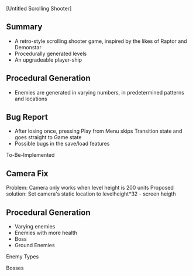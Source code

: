 [Untitled Scrolling Shooter]

Summary
 -
 - A retro-style scrolling shooter game, inspired by the likes of Raptor and Demonstar
 - Procedurally generated levels
 - An upgradeable player-ship

Procedural Generation
 - 
 - Enemies are generated in varying numbers, in predetermined patterns and locations

Bug Report
 - 
 - After losing once, pressing Play from Menu skips Transition state and goes straight to Game state
 - Possible bugs in the save/load features

To-Be-Implemented

Camera Fix
 - 
 Problem: Camera only works when level height is 200 units
 Proposed solution: Set camera's static location to levelheight*32 - screen heigth

Procedural Generation
 - 
 - Varying enemies
 - Enemies with more health
 - Boss
 - Ground Enemies


Enemy Types

Bosses